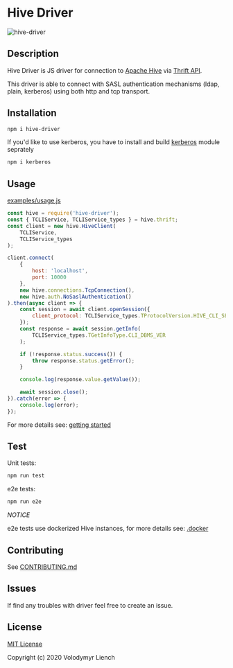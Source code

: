 # Hive Driver

![hive-driver](https://github.com/lenchv/hive-driver/workflows/hive-driver/badge.svg?branch=master)

## Description

Hive Driver is JS driver for connection to [Apache Hive](https://hive.apache.org/) via [Thrift API](https://github.com/apache/hive/blob/master/service-rpc/if/TCLIService.thrift).

This driver is able to connect with SASL authentication mechanisms (ldap, plain, kerberos) using both http and tcp transport.

## Installation

```bash
npm i hive-driver
```

If you'd like to use kerberos, you have to install and build [kerberos](https://www.npmjs.com/package/kerberos) module seprately

```bash
npm i kerberos
```

## Usage

[examples/usage.js](examples/usage.js)
```javascript
const hive = require('hive-driver');
const { TCLIService, TCLIService_types } = hive.thrift;
const client = new hive.HiveClient(
    TCLIService,
    TCLIService_types
);

client.connect(
    {
        host: 'localhost',
        port: 10000
    },
    new hive.connections.TcpConnection(),
    new hive.auth.NoSaslAuthentication()
).then(async client => {
    const session = await client.openSession({
        client_protocol: TCLIService_types.TProtocolVersion.HIVE_CLI_SERVICE_PROTOCOL_V10
    });
    const response = await session.getInfo(
        TCLIService_types.TGetInfoType.CLI_DBMS_VER
    );

    if (!response.status.success()) {
        throw response.status.getError();
    }

    console.log(response.value.getValue());

    await session.close();
}).catch(error => {
    console.log(error);
});
```

For more details see: [getting started](docs/readme.md) 

## Test

Unit tests:

```bash
npm run test
```

e2e tests:

```bash
npm run e2e
```

*NOTICE*

e2e tests use dockerized Hive instances, for more details see: [.docker](.docker/)

## Contributing

See [CONTRIBUTING.md](CONTRIBUTING.md)

## Issues

If find any troubles with driver feel free to create an issue.

## License
 
[MIT License](LICENSE)

Copyright (c) 2020 Volodymyr Liench
